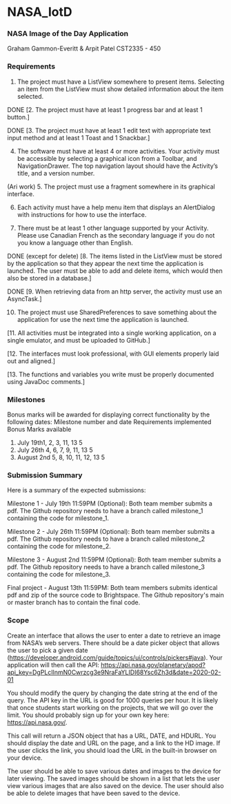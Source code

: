 # NASA_IotD
### NASA Image of the Day Application

Graham Gammon-Everitt & Arpit Patel
CST2335 - 450

### Requirements

1.  The project must have a ListView somewhere to present items. Selecting an item from the 
    ListView must show detailed information about the item selected.

DONE [2.  The project must have at least 1 progress bar and at least 1 button.]

DONE [3.  The project must have at least 1 edit text with appropriate text input method and at least 1 
    Toast and 1 Snackbar.]

4.  The software must have at least 4 or more activities. Your activity must be accessible by 
    selecting a graphical icon from a Toolbar, and NavigationDrawer. The top navigation 
    layout should have the Activity’s title, and a version number.

(Ari work) 5.  The project must use a fragment somewhere in its graphical interface.

6.  Each activity must have a help menu item that displays an AlertDialog with instructions for 
    how to use the interface.

7.  There must be at least 1 other language supported by your Activity. Please use Canadian French 
    as the secondary language if you do not you know a language other than English.

DONE (except for delete) [8.  The items listed in the ListView must be stored by the application so that they appear the next 
    time the application is launched. The user must be able to add and delete items, 
    which would then also be stored in a database.]

DONE [9.  When retrieving data from an http server, the activity must use an AsyncTask.]

10. The project must use SharedPreferences to save something about the application for use the next 
    time the application is launched.

[11. All activities must be integrated into a single working application, on a single emulator, and 
    must be uploaded to GitHub.]

[12. The interfaces must look professional, with GUI elements properly laid out and aligned.]

[13. The functions and variables you write must be properly documented using JavaDoc comments.]

### Milestones

Bonus marks will be awarded for displaying correct functionality by the following dates:
Milestone number and date  	Requirements implemented 	  Bonus Marks available
1) July 19th1,                  2, 3, 11, 13                5
2) July 26th                    4, 6, 7, 9, 11, 13          5
3) August 2nd                   5, 8, 10, 11, 12, 13        5

### Submission Summary

Here is a summary of the expected submissions:

Milestone 1 -   July 19th 11:59PM (Optional): Both team member submits a pdf. The Github repository 
                needs to have a branch called milestone_1 containing the code for milestone_1.

Milestone 2 -   July 26th 11:59PM (Optional): Both team member submits a pdf. The Github repository 
                needs to have a branch called milestone_2 containing the code for milestone_2. 

Milestone 3 -   August 2nd 11:59PM (Optional): Both team member submits a pdf. The Github repository 
                needs to have a branch called milestone_3 containing the code for milestone_3. 

Final project - August 13th 11:59PM: Both team members submits identical pdf and zip of the source 
                code to Brightspace. The Github repository's main or master branch has to contain 
                the final code.

### Scope

Create an interface that allows the user to enter a date to retrieve an image from NASA’s web 
servers. There should be a date picker object that allows the user to pick a given date 
(https://developer.android.com/guide/topics/ui/controls/pickers#java). Your application will then 
call the API:
    https://api.nasa.gov/planetary/apod?api_key=DgPLcIlnmN0Cwrzcg3e9NraFaYLIDI68Ysc6Zh3d&date=2020-02-01
    
You should modify the query by changing the date string at the end of the query. The API key in the 
URL is good for 1000 queries per hour. It is likely that once students start working on the projects, 
that we will go over the limit. You should probably sign up for your own key here: https://api.nasa.gov/.

This call will return a JSON object that has a URL, DATE, and HDURL. You should display the date and 
URL on the page, and a link to the HD image. If the user clicks the link, you should load the URL in 
the built-in browser on your device.

The user should be able to save various dates and images to the device for later viewing. The saved 
images should be shown in a list that lets the user view various images that are also saved on the 
device. The user should also be able to delete images that have been saved to the device.
